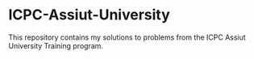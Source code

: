 # ICPC-Assiut-University
This repository contains my solutions to problems from the ICPC Assiut University Training program.
